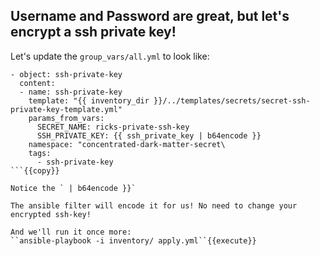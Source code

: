 ## Username and Password are great, but let's encrypt a ssh private key!

Let's update the `group_vars/all.yml` to look like:

```
- object: ssh-private-key
  content:
  - name: ssh-private-key
    template: "{{ inventory_dir }}/../templates/secrets/secret-ssh-private-key-template.yml"
    params_from_vars:
      SECRET_NAME: ricks-private-ssh-key
      SSH_PRIVATE_KEY: {{ ssh_private_key | b64encode }}
    namespace: "concentrated-dark-matter-secret\
    tags:
      - ssh-private-key
```{{copy}}

Notice the ` | b64encode }}` 

The ansible filter will encode it for us! No need to change your encrypted ssh-key! 

And we'll run it once more:
``ansible-playbook -i inventory/ apply.yml``{{execute}} 

